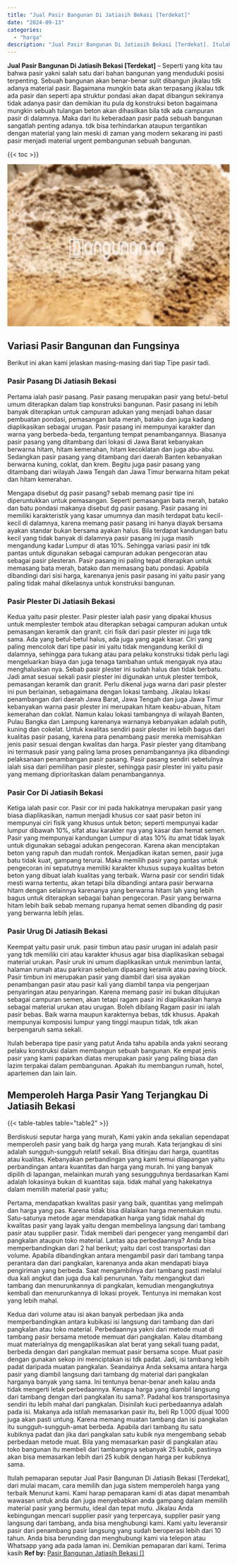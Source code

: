 ```yaml
---
title: "Jual Pasir Bangunan Di Jatiasih Bekasi [Terdekat]"
date: "2024-09-13"
categories: 
  - "harga"
description: "Jual Pasir Bangunan Di Jatiasih Bekasi [Terdekat]. Itulah pemaparan seputar Jual Pasir Bangunan Di Jatiasih Bekasi [Terdekat], dari mulai macam, cara memil..."
---
```


**Jual Pasir Bangunan Di Jatiasih Bekasi \[Terdekat\]** – Seperti yang kita tau bahwa pasir yakni salah satu dari bahan bangunan yang menduduki posisi terpenting. Sebuah bangunan akan benar-benar sulit dibangun jikalau tdk adanya material pasir. Bagaimana mungkin bata akan terpasang jikalau tdk ada pasir dan seperti apa struktur pondasi akan dapat dibangun sekiranya tidak adanya pasir dan demikian itu pula dg konstruksi beton bagaimana mungkin sebuah tulangan beton akan dihasilkan bila tdk ada campuran pasir di dalamnya. Maka dari itu keberadaan pasir pada sebuah bangunan sangatlah penting adanya. tdk bisa terhindarkan ataupun tergantikan dengan material yang lain meski di zaman yang modern sekarang ini pasti pasir menjadi material urgent pembangunan sebuah bangunan.

{{< toc >}}

![Jual Pasir Bangunan Di Jatiasih Bekasi [Terdekat]](/images/jual-pasir-bangunan-41.png)

## Variasi Pasir Bangunan dan Fungsinya

Berikut ini akan kami jelaskan masing-masing dari tiap Tipe pasir tadi.

### Pasir Pasang Di Jatiasih Bekasi

Pertama ialah pasir pasang. Pasir pasang merupakan pasir yang betul-betul umum diterapkan dalam tiap konstruksi bangunan. Pasir pasang ini lebih banyak diterapkan untuk campuran adukan yang menjadi bahan dasar pembuatan pondasi, pemasangan bata merah, batako dan juga kadang diaplikasikan sebagai urugan. Pasir pasang ini mempunyai karakter dan warna yang berbeda-beda, tergantung tempat penambangannya. Biasanya pasir pasang yang ditambang dari lokasi di Jawa Barat kebanyakan berwarna hitam, hitam kemerahan, hitam kecoklatan dan juga abu-abu. Sedangkan pasir pasang yang ditambang dari daerah Banten kebanyakan berwarna kuning, coklat, dan krem. Begitu juga pasir pasang yang ditambang dari wilayah Jawa Tengah dan Jawa Timur berwarna hitam pekat dan hitam kemerahan.

Mengapa disebut dg pasir pasang? sebab memang pasir tipe ini diperuntukkan untuk pemasangan. Seperti pemasangan bata merah, batako dan batu pondasi makanya disebut dg pasir pasang. Pasir pasang ini memiliki karakteristik yang kasar umumnya dan masih terdapat batu kecil-kecil di dalamnya, karena memang pasir pasang ini hanya diayak bersama ayakan standar bukan bersama ayakan halus. Bila terdapat kandungan batu kecil yang tidak banyak di dalamnya pasir pasang ini juga masih mengandung kadar Lumpur di atas 10%. Sehingga variasi pasir ini tdk pantas untuk digunakan sebagai campuran adukan pengecoran atau sebagai pasir plesteran. Pasir pasang ini paling tepat diterapkan untuk memasang bata merah, batako dan memasang batu pondasi. Apabila dibandingi dari sisi harga, karenanya jenis pasir pasang ini yaitu pasir yang paling tidak mahal dikelasnya untuk konstruksi bangunan.

### Pasir Plester Di Jatiasih Bekasi

Kedua yaitu pasir plester. Pasir plester ialah pasir yang dipakai khusus untuk memplester tembok atau diterapkan sebagai campuran adukan untuk pemasangan keramik dan granit. ciri fisik dari pasir plester ini juga tdk sama. Ada yang betul-betul halus, ada juga yang agak kasar. Ciri yang paling mencolok dari tipe pasir ini yaitu tidak mengandung kerikil di dalamnya, sehingga para tukang atau para pelaku konstruksi tidak perlu lagi mengeluarkan biaya dan juga tenaga tambahan untuk mengayak nya atau menghaluskan nya. Sebab pasir plester ini sudah halus dan tidak berbatu. Jadi amat sesuai sekali pasir plester ini digunakan untuk plester tembok, pemasangan keramik dan granit. Perlu dikenal juga warna dari pasir plester ini pun berlainan, sebagaimana dengan lokasi tambang. Jikalau lokasi penambangan dari daerah Jawa Barat, Jawa Tengah dan juga Jawa Timur kebanyakan warna pasir plester ini merupakan hitam keabu-abuan, hitam kemerahan dan coklat. Namun kalau lokasi tambangnya di wilayah Banten, Pulau Bangka dan Lampung karenanya warnanya kebanyakan adalah putih, kuning dan cokelat. Untuk kwalitas sendiri pasir plester ini lebih bagus dari kualitas pasir pasang, karena para penambang pasir mereka memisahkan jenis pasir sesuai dengan kwalitas dan harga. Pasir plester yang ditambang ini termasuk pasir yang paling lama proses penambangannya jika dibandingi pelaksanaan penambangan pasir pasang. Pasir pasang sendiri sebetulnya ialah sisa dari pemilihan pasir plester, sehingga pasir plester ini yaitu pasir yang memang diprioritaskan dalam penambangannya.

### Pasir Cor Di Jatiasih Bekasi

Ketiga ialah pasir cor. Pasir cor ini pada hakikatnya merupakan pasir yang biasa diaplikasikan, namun menjadi khusus cor saat pasir beton ini mempunyai ciri fisik yang khusus untuk beton; seperti mempunyai kadar lumpur dibawah 10%, sifat atau karakter nya yang kasar dan hemat semen. Pasir yang mempunyai kandungan Lumpur di atas 10% itu amat tidak layak untuk digunakan sebagai adukan pengecoran. Karena akan menciptakan beton yang rapuh dan mudah rontok. Menjadikan ikatan semen, pasir juga batu tidak kuat, gampang terurai. Maka memilih pasir yang pantas untuk pengecoran ini sepatutnya memiliki karakter khusus supaya kualitas beton beton yang dibuat ialah kualitas yang terbaik. Warna pasir cor sendiri tidak mesti warna tertentu, akan tetapi bila dibandingi antara pasir berwarna hitam dengan selainnya karenanya yang berwarna hitam lah yang lebih bagus untuk diterapkan sebagai bahan pengecoran. Pasir yang berwarna hitam lebih baik sebab memang rupanya hemat semen dibanding dg pasir yang berwarna lebih jelas.

### Pasir Urug Di Jatiasih Bekasi

Keempat yaitu pasir uruk. pasir timbun atau pasir urugan ini adalah pasir yang tdk memiliki ciri atau karakter khusus agar bisa diaplikasikan sebagai material urukan. Pasir uruk ini umum diaplikasikan untuk menimbun lantai, halaman rumah atau parkiran sebelum dipasang keramik atau paving block. Pasir timbun ini merupakan pasir yang diambil dari sisa ayakan penambangan pasir atau pasir kali yang diambil tanpa via pengerjaan penyaringan atau penyaringan. Karena memang pasir ini bukan ditujukan sebagai campuran semen, akan tetapi ragam pasir ini diaplikasikan hanya sebagai material urukan atau urugan. Boleh dibilang Ragam pasir ini ialah pasir bebas. Baik warna maupun karakternya bebas, tdk khusus. Apakah mempunyai komposisi lumpur yang tinggi maupun tidak, tdk akan berpengaruh sama sekali.

Itulah beberapa tipe pasir yang patut Anda tahu apabila anda yakni seorang pelaku konstruksi dalam membangun sebuah bangunan. Ke empat jenis pasir yang kami paparkan diatas merupakan pasir yang paling biasa dan lazim terpakai dalam pembangunan. Apakah itu membangun rumah, hotel, apartemen dan lain lain.

## Memperoleh Harga Pasir Yang Terjangkau Di Jatiasih Bekasi

{{< table-tables table="table2" >}}

Berdiskusi seputar harga yang murah, Kami yakin anda sekalian sependapat memperoleh pasir yang baik dg harga yang murah. Kata terjangkau di sini adalah sungguh-sungguh relatif sekali. Bisa ditinjau dari harga, quantitas atau kualitas. Kebanyakan perbandingan yang kami temui dilapangan yaitu perbandingan antara kuantitas dan harga yang murah. Ini yang banyak dipilih di lapangan, melainkan murah yang sesungguhnya berdasarkan Kami adalah lokasinya bukan di kuantitas saja. tidak mahal yang hakekatnya dalam memilih material pasir yaitu;

Pertama, mendapatkan kwalitas pasir yang baik, quantitas yang melimpah dan harga yang pas. Karena tidak bisa dilalaikan harga menentukan mutu. Satu-satunya metode agar mendapatkan harga yang tidak mahal dg kwalitas pasir yang layak yaitu dengan membelinya langsung dari tambang pasir atau supplier pasir. Tidak membeli dari pengecer yang mengambil dari pangkalan ataupun toko material. Lantas apa perbedaannya? Anda bisa memperbandingkan dari 2 hal berikut; yaitu dari cost transportasi dan volume. Apabila dibandingkan antara mengambil pasir dari tambang tanpa perantara dan dari pangkalan, karenanya anda akan mendapati biaya pengiriman yang berbeda. Saat mengambilnya dari tambang pasti melalui dua kali angkut dan juga dua kali penurunan. Yaitu mengangkut dari tambang dan menurunkannya di pangkalan, kemudian mengangkutnya kembali dan menurunkannya di lokasi proyek. Tentunya ini memakan kost yang lebih mahal.

Kedua dari volume atau isi akan banyak perbedaan jika anda memperbandingkan antara kubikasi isi langsung dari tambang dan dari pangkalan atau toko material. Perbedaannya yakni dari metode muat di tambang pasir bersama metode memuat dari pangkalan. Kalau ditambang muat materialnya dg mengaplikasikan alat berat yang sekali tuang padat, berbeda dengan dari pangkalan memuat pasir bersama scope. Muat pasir dengan gunakan sekop ini menciptakan isi tdk padat. Jadi, isi tambang lebih padat daripada muatan pangkalan. Seandainya Anda seksama antara harga pasir yang diambil langsung dari tambang dg material dari pangkalan harganya banyak yang sama. Ini tentunya benar-benar aneh kalau anda tidak mengerti letak perbedaannya. Kenapa harga yang diambil langsung dari tambang dengan dari pangkalan itu sama?. Padahal kos transportasinya sendiri itu lebih mahal dari pangkalan. Disinilah kuci perbedaannya adalah pada isi. Makanya ada istilah memasarkan pasir itu, beli Rp 1.000 dijual 1000 juga akan pasti untung. Karena memang muatan tambang dan isi pangkalan itu sungguh-sungguh-amat berbeda. Apabila dari tambang itu satu kubiknya padat dan jika dari pangkalan satu kubik nya mengembang sebab perbedaan metode muat. Bila yang memasarkan pasir di pangkalan atau toko bangunan itu membeli dari tambangnya sebanyak 25 kubik, pastinya akan bisa memasarkan lebih dari 25 kubik dengan harga per kubiknya sama.

Itulah pemaparan seputar Jual Pasir Bangunan Di Jatiasih Bekasi \[Terdekat\], dari mulai macam, cara memilih dan juga sistem memperoleh harga yang terbaik Menurut kami. Kami harap pemaparan kami di atas dapat menambah wawasan untuk anda dan juga menyebabkan anda gampang dalam memilih material pasir yang bermutu, ideal dan tepat mutu. Jikalau Anda kebingungan mencari supplier pasir yang terpercaya, supplier pasir yang langsung dari tambang, anda bisa menghubungi kami. Kami yaitu leveransir pasir dari penambang pasir langsung yang sudah beroperasi lebih dari 10 tahun. Anda bisa berunding dan menghubungi kami via telepon atau Whatsapp yang ada pada laman ini. Demikian pemaparan dari kami. Terima kasih
**Ref by:** [Pasir Bangunan Jatiasih Bekasi []](https://id.wikipedia.org/wiki/Pasir)
